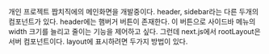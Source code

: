 
개인 프로젝트 짭치직에의 메인화면을 개발중이다. header, sidebar라는 다른 두개의 컴포넌트가 있다. header에는 햄버거 버튼이 존재한다. 이 버튼으로 사이드바 메뉴의 width 크기를 늘리고 줄이는 기능을 제어하고 싶다. 그런데 next.js에서 rootLayout은 서버 컴포넌트이다. layout에 표시하려면 두가지 방법이 있다.

